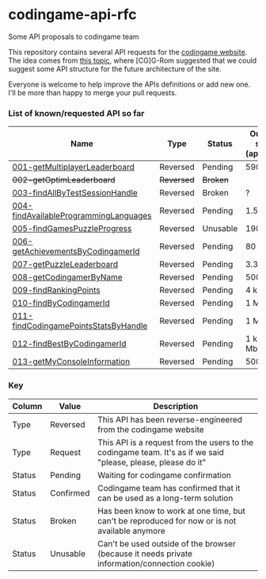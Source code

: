 # codingame-api-rfc
Some API proposals to codingame team

This repository contains several API requests for the [codingame website](https://www.codingame.com).
The idea comes from [this topic](https://www.codingame.com/forum/t/api-the-place-to-ask-for-improvements-in-cg-api), where [CG]G-Rom suggested that we could suggest some API structure for the future architecture of the site.

Everyone is welcome to help improve the APIs definitions or add new one. I'll be more than happy to merge your pull requests.

### List of known/requested API so far

Name                        | Type     | Status  | Output size (approx.) |
----------------------------|----------|---------|-----------------------|
[001-getMultiplayerLeaderboard](rfc/001-getMultiplayerLeaderboard.md) | Reversed | Pending | 590 kb |
~~002-getOptimLeaderboard~~ | ~~Reversed~~ | ~~Broken~~ | |
[003-findAllByTestSessionHandle](rfc/003-findAllByTestSessionHandle.md) | Reversed | Broken | ? |
[004-findAvailableProgrammingLanguages](rfc/004-findAvailableProgrammingLanguages.md) | Reversed | Pending | 1.5 kb |
[005-findGamesPuzzleProgress](rfc/005-findGamesPuzzleProgress.md) | Reversed | Unusable | 190 kb |
[006-getAchievementsByCodingamerId](rfc/006-getAchievementsByCodingamerId.md) | Reversed | Pending | 80 kb |
[007-getPuzzleLeaderboard](rfc/007-getPuzzleLeaderboard.md) | Reversed | Pending | 3.3 Mb |
[008-getCodingamerByName](rfc/008-getCodingamerByName.md) | Reversed | Pending | 500 b |
[009-findRankingPoints](rfc/009-findRankingPoints.md) | Reversed | Pending | 4 kb |
[010-findByCodingamerId](rfc/010-findByCodingamerId.md) | Reversed | Pending | 1 Mb |
[011-findCodingamePointsStatsByHandle](rfc/011-findCodingamePointsStatsByHandle.md) | Reversed | Pending | 1 Mb |
[012-findBestByCodingamerId](rfc/012-findBestByCodingamerId.md) | Reversed | Pending | 1 kb ~ 1 Mb |
[013-getMyConsoleInformation](rfc/013-getMyConsoleInformation.md) | Reversed | Pending | 500 kb |

### Key ###

Column | Value | Description
-------|-------|------------
Type | Reversed | This API has been reverse-engineered from the codingame website
Type | Request | This API is a request from the users to the codingame team. It's as if we said "please, please, please do it"
Status | Pending | Waiting for codingame confirmation
Status | Confirmed | Codingame team has confirmed that it can be used as a long-term solution 
Status | Broken | Has been know to work at one time, but can't be reproduced for now or is not available anymore
Status | Unusable | Can't be used outside of the browser (because it needs private information/connection cookie)

